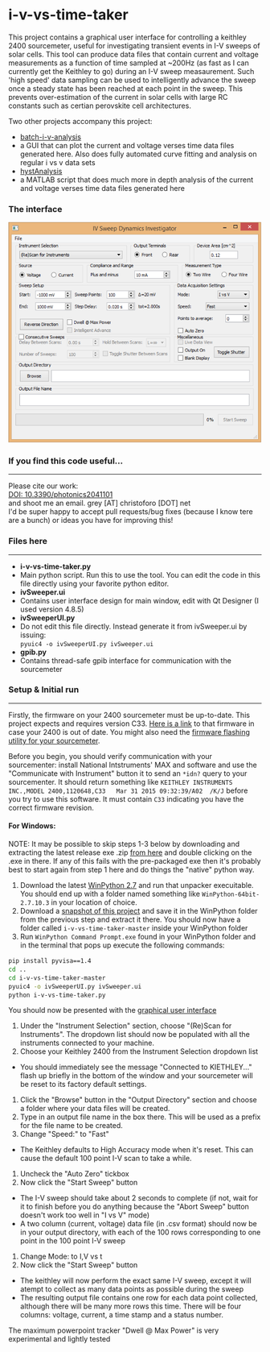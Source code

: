 i-v-vs-time-taker
=================

This project contains a graphical user interface for controlling a keithley 2400 sourcemeter, useful for investigating transient events in I-V sweeps of solar cells. This tool can produce data files that contain current and voltage measurements as a function of time sampled at ~200Hz (as fast as I can currently get the Keithley to go) during an I-V sweep measaurement. Such 'high speed' data sampling can be used to intelligently advance the sweep once a steady state has been reached at each point in the sweep. This prevents over-estimation of the current in solar cells with large RC constants such as certian perovskite cell architectures.

Two other projects accompany this project:
- [batch-i-v-analysis](https://github.com/greysAcademicCode/batch-iv-analysis)
 - a GUI that can plot the current and voltage verses time data files generated here. Also does fully automated curve fitting and analysis on regular i vs v data sets
- [hystAnalysis](https://github.com/greysAcademicCode/hystAnalysis)
 - a MATLAB script that does much more in depth analysis of the current and voltage verses time data files generated here

### The interface
![interface](https://raw.githubusercontent.com/greysAcademicCode/i-v-vs-time-taker/master/commandWindow.png)

### If you find this code useful...
---
Please cite our work:  
[DOI: 10.3390/photonics2041101](http://www.mdpi.com/2304-6732/2/4/1101/htm)  
and shoot me an email. grey [AT] christoforo [DOT] net  
I'd be super happy to accept pull requests/bug fixes (because I know tere are a bunch) or ideas you have for improving this!

### Files here
---
- **i-v-vs-time-taker.py**
 - Main python script. Run this to use the tool. You can edit the code in this file directly using your favorite python editor.
- **ivSweeper.ui**
 - Contains user interface design for main window, edit with Qt Designer (I used version 4.8.5)
- **ivSweeperUI.py**
 - Do not edit this file directly. Instead generate it from ivSweeper.ui by issuing:  
`pyuic4 -o ivSweeperUI.py ivSweeper.ui`
- **gpib.py**
 - Contains thread-safe gpib interface for communication with the sourcemeter

###  Setup & Initial run
---
Firstly, the firmware on your 2400 sourcemeter must be up-to-date. This project expects and requires version C33. [Here is a link](http://www.tek.com/source-measure-units/2400-software/2400-series-firmware-revision-c33) to that firmware in case your 2400 is out of date. You might also need the [firmware flashing utility for your sourcemeter](http://www.tek.com/software/FLASH-WIZARD/C12). 

Before you begin, you should verify communication with your sourcementer: install National Intstruments' MAX and software and use the "Communicate with Instrument" button it to send an `*idn?` query to your sourcementer. It should return something like `KEITHLEY INSTRUMENTS INC.,MODEL 2400,1120648,C33   Mar 31 2015 09:32:39/A02  /K/J` before you try to use this software. It must contain `C33` indicating you have the correct firmware revision.

#### For Windows:  
NOTE: It may be possible to skip steps 1-3 below by downloading and extracting the latest release exe .zip [from here](https://github.com/greysAcademicCode/i-v-vs-time-taker/releases/latest) and double clicking on the .exe in there. If any of this fails with the pre-packaged exe then it's probably best to start again from step 1 here and do things the "native" python way.

1. Download the latest [WinPython 2.7](http://winpython.github.io/#releases) and run that unpacker execuitable. You should end up with a folder named something like `WinPython-64bit-2.7.10.3` in your location of choice. 
1. Download a [snapshot of this project](https://github.com/greysAcademicCode/i-v-vs-time-taker/archive/master.zip) and save it in the WinPython folder from the previous step and extract it there. You should now have a folder called `i-v-vs-time-taker-master` inside your WinPython folder  
1. Run `WinPython Command Prompt.exe` found in your WinPython folder and in the terminal that pops up execute the following commands: 
```bash
pip install pyvisa==1.4
cd ..
cd i-v-vs-time-taker-master
pyuic4 -o ivSweeperUI.py ivSweeper.ui
python i-v-vs-time-taker.py
```

   You should now be presented with the [graphical user interface](https://raw.githubusercontent.com/greysAcademicCode/i-v-vs-time-taker/master/commandWindow.png)
1. Under the "Instrument Selection" section, choose "(Re)Scan for Instruments". The dropdown list should now be populated with all the instruments connected to your machine.
1. Choose your Keithley 2400 from the Instrument Selection dropdown list
  * You should immediately see the message "Connected to KIETHLEY..." flash up briefly in the bottom of the window and your sourcemeter will be reset to its factory default settings.
1. Click the "Browse" button in the "Output Directory" section and choose a folder where your data files will be created.
1. Type in an output file name in the box there. This will be used as a prefix for the file name to be created.
1. Change "Speed:" to "Fast"
  * The Keithley defaults to High Accuracy mode when it's reset. This can cause the default 100 point I-V scan to take a while.
1. Uncheck the "Auto Zero" tickbox
1. Now click the "Start Sweep" button
  * The I-V sweep should take about 2 seconds to complete (if not, wait for it to finish before you do anything because the "Abort Sweep" button doesn't work too well in "I vs V" mode)
  * A two column (current, voltage) data file (in .csv format) should now be in your output directory, with each of the 100 rows corresponding to one point in the 100 point I-V sweep
1. Change Mode: to I,V vs t
1. Now click the "Start Sweep" button
  * The keithley will now perform the exact same I-V sweep, except it will atempt to collect as many data points as possible during the sweep
  * The resulting output file contains one row for each data point collected, although there will be many more rows this time. There will be four columns: voltage, current, a time stamp and a status number.

The maximum powerpoint tracker "Dwell @ Max Power" is very experimental and lightly tested
